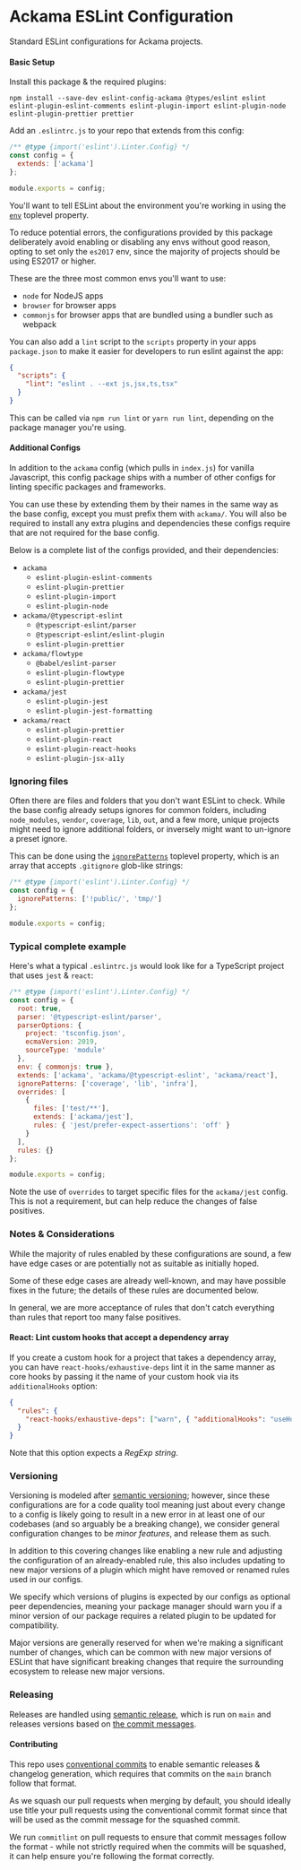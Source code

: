 # Ackama ESLint Configuration

Standard ESLint configurations for Ackama projects.

#### Basic Setup

Install this package & the required plugins:

    npm install --save-dev eslint-config-ackama @types/eslint eslint eslint-plugin-eslint-comments eslint-plugin-import eslint-plugin-node eslint-plugin-prettier prettier

Add an `.eslintrc.js` to your repo that extends from this config:

```js
/** @type {import('eslint').Linter.Config} */
const config = {
  extends: ['ackama']
};

module.exports = config;
```

You'll want to tell ESLint about the environment you're working in using the
[`env`](https://eslint.org/docs/user-guide/configuring#specifying-environments)
toplevel property.

To reduce potential errors, the configurations provided by this package
deliberately avoid enabling or disabling any envs without good reason, opting to
set only the `es2017` env, since the majority of projects should be using ES2017
or higher.

These are the three most common envs you'll want to use:

- `node` for NodeJS apps
- `browser` for browser apps
- `commonjs` for browser apps that are bundled using a bundler such as webpack

You can also add a `lint` script to the `scripts` property in your apps
`package.json` to make it easier for developers to run eslint against the app:

```json
{
  "scripts": {
    "lint": "eslint . --ext js,jsx,ts,tsx"
  }
}
```

This can be called via `npm run lint` or `yarn run lint`, depending on the
package manager you're using.

#### Additional Configs

In addition to the `ackama` config (which pulls in `index.js`) for vanilla
Javascript, this config package ships with a number of other configs for linting
specific packages and frameworks.

You can use these by extending them by their names in the same way as the base
config, except you must prefix them with `ackama/`. You will also be required to
install any extra plugins and dependencies these configs require that are not
required for the base config.

Below is a complete list of the configs provided, and their dependencies:

<!-- begin configs list -->

- `ackama`
  - `eslint-plugin-eslint-comments`
  - `eslint-plugin-prettier`
  - `eslint-plugin-import`
  - `eslint-plugin-node`
- `ackama/@typescript-eslint`
  - `@typescript-eslint/parser`
  - `@typescript-eslint/eslint-plugin`
  - `eslint-plugin-prettier`
- `ackama/flowtype`
  - `@babel/eslint-parser`
  - `eslint-plugin-flowtype`
  - `eslint-plugin-prettier`
- `ackama/jest`
  - `eslint-plugin-jest`
  - `eslint-plugin-jest-formatting`
- `ackama/react`
  - `eslint-plugin-prettier`
  - `eslint-plugin-react`
  - `eslint-plugin-react-hooks`
  - `eslint-plugin-jsx-a11y`

<!-- end configs list -->

### Ignoring files

Often there are files and folders that you don't want ESLint to check. While the
base config already setups ignores for common folders, including `node_modules`,
`vendor`, `coverage`, `lib`, `out`, and a few more, unique projects might need
to ignore additional folders, or inversely might want to un-ignore a preset
ignore.

This can be done using the
[`ignorePatterns`](https://eslint.org/docs/user-guide/configuring#ignorepatterns-in-config-files)
toplevel property, which is an array that accepts `.gitignore` glob-like
strings:

```js
/** @type {import('eslint').Linter.Config} */
const config = {
  ignorePatterns: ['!public/', 'tmp/']
};

module.exports = config;
```

### Typical complete example

Here's what a typical `.eslintrc.js` would look like for a TypeScript project
that uses `jest` & `react`:

```js
/** @type {import('eslint').Linter.Config} */
const config = {
  root: true,
  parser: '@typescript-eslint/parser',
  parserOptions: {
    project: 'tsconfig.json',
    ecmaVersion: 2019,
    sourceType: 'module'
  },
  env: { commonjs: true },
  extends: ['ackama', 'ackama/@typescript-eslint', 'ackama/react'],
  ignorePatterns: ['coverage', 'lib', 'infra'],
  overrides: [
    {
      files: ['test/**'],
      extends: ['ackama/jest'],
      rules: { 'jest/prefer-expect-assertions': 'off' }
    }
  ],
  rules: {}
};

module.exports = config;
```

Note the use of `overrides` to target specific files for the `ackama/jest`
config. This is not a requirement, but can help reduce the changes of false
positives.

### Notes & Considerations

While the majority of rules enabled by these configurations are sound, a few
have edge cases or are potentially not as suitable as initially hoped.

Some of these edge cases are already well-known, and may have possible fixes in
the future; the details of these rules are documented below.

In general, we are more acceptance of rules that don't catch everything than
rules that report too many false positives.

#### React: Lint custom hooks that accept a dependency array

If you create a custom hook for a project that takes a dependency array, you can
have `react-hooks/exhaustive-deps` lint it in the same manner as core hooks by
passing it the name of your custom hook via its `additionalHooks` option:

```json
{
  "rules": {
    "react-hooks/exhaustive-deps": ["warn", { "additionalHooks": "useHook" }]
  }
}
```

Note that this option expects a _RegExp string_.

### Versioning

Versioning is modeled after [semantic versioning](https://semver.org/); however,
since these configurations are for a code quality tool meaning just about every
change to a config is likely going to result in a new error in at least one of
our codebases (and so arguably be a breaking change), we consider general
configuration changes to be _minor features_, and release them as such.

In addition to this covering changes like enabling a new rule and adjusting the
configuration of an already-enabled rule, this also includes updating to new
major versions of a plugin which might have removed or renamed rules used in our
configs.

We specify which versions of plugins is expected by our configs as optional peer
dependencies, meaning your package manager should warn you if a minor version of
our package requires a related plugin to be updated for compatibility.

Major versions are generally reserved for when we're making a significant number
of changes, which can be common with new major versions of ESLint that have
significant breaking changes that require the surrounding ecosystem to release
new major versions.

### Releasing

Releases are handled using
[semantic release](https://github.com/semantic-release/semantic-release), which
is run on `main` and releases versions based on
[the commit messages](https://semantic-release.gitbook.io/semantic-release#commit-message-format).

#### Contributing

This repo uses
[conventional commits](https://www.conventionalcommits.org/en/v1.0.0/) to enable
semantic releases & changelog generation, which requires that commits on the
`main` branch follow that format.

As we squash our pull requests when merging by default, you should ideally use
title your pull requests using the conventional commit format since that will be
used as the commit message for the squashed commit.

We run `commitlint` on pull requests to ensure that commit messages follow the
format - while not strictly required when the commits will be squashed, it can
help ensure you're following the format correctly.
